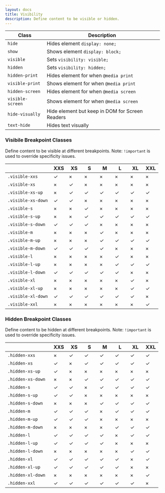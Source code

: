 ```yaml
---
layout: docs
title: Visibility
description: Define content to be visible or hidden.
---
```


| Class            | Description                                     |
| ---------------- | ----------------------------------------------- |
| `hide`           | Hides element `display: none;`                  |
| `show`           | Shows element `display: block;`                 |
| `visible`        | Sets `visibility: visible;`                     |
| `hidden`         | Sets `visibility: hidden;`                      |
| `hidden-print`   | Hides element for when `@media print`           |
| `visible-print`  | Shows element for when `@media print`           |
| `hidden-screen`  | Hides element for when `@media screen`          |
| `visible-screen` | Shows element for when `@media screen`          |
| `hide-visually`  | Hide element but keep in DOM for Screen Readers |
| `text-hide`      | Hides text visually                             |

### Visibile Breakpoint Classes

Define content to be visible at different breakpoints. Note: `!important` is used to override specificity issues.

<div class="table-responsive">
  <table>
    <thead>
      <tr>
        <th width="30%"></th>
        <th width="10%">XXS</th>
        <th width="10%">XS</th>
        <th width="10%">S</th>
        <th width="10%">M</th>
        <th width="10%">L</th>
        <th width="10%">XL</th>
        <th width="10%">XXL</th>
      </tr>
    </thead>
    <tbody>
      <tr>
        <td><code>.visible-xxs</code></td>
        <td class="color-success background-success-50">&check;</td>
        <td class="color-error background-error-50">&times;</td>
        <td class="color-error background-error-50">&times;</td>
        <td class="color-error background-error-50">&times;</td>
        <td class="color-error background-error-50">&times;</td>
        <td class="color-error background-error-50">&times;</td>
        <td class="color-error background-error-50">&times;</td>
      </tr>
      <tr>
        <td><code>.visible-xs</code></td>
        <td class="color-error background-error-50">&times;</td>
        <td class="color-success background-success-50">&check;</td>
        <td class="color-error background-error-50">&times;</td>
        <td class="color-error background-error-50">&times;</td>
        <td class="color-error background-error-50">&times;</td>
        <td class="color-error background-error-50">&times;</td>
        <td class="color-error background-error-50">&times;</td>
      </tr>
      <tr>
        <td><code>.visible-xs-up</code></td>
        <td class="color-error background-error-50">&times;</td>
        <td class="color-success background-success-50">&check;</td>
        <td class="color-success background-success-50">&check;</td>
        <td class="color-success background-success-50">&check;</td>
        <td class="color-success background-success-50">&check;</td>
        <td class="color-success background-success-50">&check;</td>
        <td class="color-success background-success-50">&check;</td>
      </tr>
      <tr>
        <td><code>.visible-xs-down</code></td>
        <td class="color-success background-success-50">&check;</td>
        <td class="color-success background-success-50">&check;</td>
        <td class="color-error background-error-50">&times;</td>
        <td class="color-error background-error-50">&times;</td>
        <td class="color-error background-error-50">&times;</td>
        <td class="color-error background-error-50">&times;</td>
        <td class="color-error background-error-50">&times;</td>
      </tr>
      <tr>
        <td><code>.visible-s</code></td>
        <td class="color-error background-error-50">&times;</td>
        <td class="color-error background-error-50">&times;</td>
        <td class="color-success background-success-50">&check;</td>
        <td class="color-error background-error-50">&times;</td>
        <td class="color-error background-error-50">&times;</td>
        <td class="color-error background-error-50">&times;</td>
        <td class="color-error background-error-50">&times;</td>
      </tr>
      <tr>
        <td><code>.visible-s-up</code></td>
        <td class="color-error background-error-50">&times;</td>
        <td class="color-error background-error-50">&times;</td>
        <td class="color-success background-success-50">&check;</td>
        <td class="color-success background-success-50">&check;</td>
        <td class="color-success background-success-50">&check;</td>
        <td class="color-success background-success-50">&check;</td>
        <td class="color-success background-success-50">&check;</td>
      </tr>
      <tr>
        <td><code>.visible-s-down</code></td>
        <td class="color-success background-success-50">&check;</td>
        <td class="color-success background-success-50">&check;</td>
        <td class="color-success background-success-50">&check;</td>
        <td class="color-error background-error-50">&times;</td>
        <td class="color-error background-error-50">&times;</td>
        <td class="color-error background-error-50">&times;</td>
        <td class="color-error background-error-50">&times;</td>
      </tr>
      <tr>
        <td><code>.visible-m</code></td>
        <td class="color-error background-error-50">&times;</td>
        <td class="color-error background-error-50">&times;</td>
        <td class="color-error background-error-50">&times;</td>
        <td class="color-success background-success-50">&check;</td>
        <td class="color-error background-error-50">&times;</td>
        <td class="color-error background-error-50">&times;</td>
        <td class="color-error background-error-50">&times;</td>
      </tr>
      <tr>
        <td><code>.visible-m-up</code></td>
        <td class="color-error background-error-50">&times;</td>
        <td class="color-error background-error-50">&times;</td>
        <td class="color-error background-error-50">&times;</td>
        <td class="color-success background-success-50">&check;</td>
        <td class="color-success background-success-50">&check;</td>
        <td class="color-success background-success-50">&check;</td>
        <td class="color-success background-success-50">&check;</td>
      </tr>
      <tr>
        <td><code>.visible-m-down</code></td>
        <td class="color-success background-success-50">&check;</td>
        <td class="color-success background-success-50">&check;</td>
        <td class="color-success background-success-50">&check;</td>
        <td class="color-success background-success-50">&check;</td>
        <td class="color-error background-error-50">&times;</td>
        <td class="color-error background-error-50">&times;</td>
        <td class="color-error background-error-50">&times;</td>
      </tr>
      <tr>
        <td><code>.visible-l</code></td>
        <td class="color-error background-error-50">&times;</td>
        <td class="color-error background-error-50">&times;</td>
        <td class="color-error background-error-50">&times;</td>
        <td class="color-error background-error-50">&times;</td>
        <td class="color-success background-success-50">&check;</td>
        <td class="color-error background-error-50">&times;</td>
        <td class="color-error background-error-50">&times;</td>
      </tr>
      <tr>
        <td><code>.visible-l-up</code></td>
        <td class="color-error background-error-50">&times;</td>
        <td class="color-error background-error-50">&times;</td>
        <td class="color-error background-error-50">&times;</td>
        <td class="color-error background-error-50">&times;</td>
        <td class="color-success background-success-50">&check;</td>
        <td class="color-success background-success-50">&check;</td>
        <td class="color-success background-success-50">&check;</td>
      </tr>
      <tr>
        <td><code>.visible-l-down</code></td>
        <td class="color-success background-success-50">&check;</td>
        <td class="color-success background-success-50">&check;</td>
        <td class="color-success background-success-50">&check;</td>
        <td class="color-success background-success-50">&check;</td>
        <td class="color-success background-success-50">&check;</td>
        <td class="color-error background-error-50">&times;</td>
        <td class="color-error background-error-50">&times;</td>
      </tr>
      <tr>
        <td><code>.visible-xl</code></td>
        <td class="color-error background-error-50">&times;</td>
        <td class="color-error background-error-50">&times;</td>
        <td class="color-error background-error-50">&times;</td>
        <td class="color-error background-error-50">&times;</td>
        <td class="color-error background-error-50">&times;</td>
        <td class="color-success background-success-50">&check;</td>
        <td class="color-error background-error-50">&times;</td>
      </tr>
      <tr>
        <td><code>.visible-xl-up</code></td>
        <td class="color-error background-error-50">&times;</td>
        <td class="color-error background-error-50">&times;</td>
        <td class="color-error background-error-50">&times;</td>
        <td class="color-error background-error-50">&times;</td>
        <td class="color-error background-error-50">&times;</td>
        <td class="color-success background-success-50">&check;</td>
        <td class="color-success background-success-50">&check;</td>
      </tr>
      <tr>
        <td><code>.visible-xl-down</code></td>
        <td class="color-success background-success-50">&check;</td>
        <td class="color-success background-success-50">&check;</td>
        <td class="color-success background-success-50">&check;</td>
        <td class="color-success background-success-50">&check;</td>
        <td class="color-success background-success-50">&check;</td>
        <td class="color-success background-success-50">&check;</td>
        <td class="color-error background-error-50">&times;</td>
      </tr>
      <tr>
        <td><code>.visible-xxl</code></td>
        <td class="color-error background-error-50">&times;</td>
        <td class="color-error background-error-50">&times;</td>
        <td class="color-error background-error-50">&times;</td>
        <td class="color-error background-error-50">&times;</td>
        <td class="color-error background-error-50">&times;</td>
        <td class="color-error background-error-50">&times;</td>
        <td class="color-success background-success-50">&check;</td>
      </tr>
    </tbody>
  </table>
</div>

### Hidden Breakpoint Classes

Define content to be hidden at different breakpoints. Note: `!important` is used to override specificity issues.

<div class="table-responsive">
  <table>
    <thead>
      <tr>
        <th width="30%"></th>
        <th width="10%">XXS</th>
        <th width="10%">XS</th>
        <th width="10%">S</th>
        <th width="10%">M</th>
        <th width="10%">L</th>
        <th width="10%">XL</th>
        <th width="10%">XXL</th>
      </tr>
    </thead>
    <tbody>
      <tr>
        <td><code>.hidden-xxs</code></td>
        <td class="color-error background-error-50">&times;</td>
        <td class="color-success background-success-50">&check;</td>
        <td class="color-success background-success-50">&check;</td>
        <td class="color-success background-success-50">&check;</td>
        <td class="color-success background-success-50">&check;</td>
        <td class="color-success background-success-50">&check;</td>
        <td class="color-success background-success-50">&check;</td>
      </tr>
      <tr>
        <td><code>.hidden-xs</code></td>
        <td class="color-success background-success-50">&check;</td>
        <td class="color-error background-error-50">&times;</td>
        <td class="color-success background-success-50">&check;</td>
        <td class="color-success background-success-50">&check;</td>
        <td class="color-success background-success-50">&check;</td>
        <td class="color-success background-success-50">&check;</td>
        <td class="color-success background-success-50">&check;</td>
      </tr>
      <tr>
        <td><code>.hidden-xs-up</code></td>
        <td class="color-success background-success-50">&check;</td>
        <td class="color-error background-error-50">&times;</td>
        <td class="color-error background-error-50">&times;</td>
        <td class="color-error background-error-50">&times;</td>
        <td class="color-error background-error-50">&times;</td>
        <td class="color-error background-error-50">&times;</td>
        <td class="color-error background-error-50">&times;</td>
      </tr>
      <tr>
        <td><code>.hidden-xs-down</code></td>
        <td class="color-error background-error-50">&times;</td>
        <td class="color-error background-error-50">&times;</td>
        <td class="color-success background-success-50">&check;</td>
        <td class="color-success background-success-50">&check;</td>
        <td class="color-success background-success-50">&check;</td>
        <td class="color-success background-success-50">&check;</td>
        <td class="color-success background-success-50">&check;</td>
      </tr>
      <tr>
        <td><code>.hidden-s</code></td>
        <td class="color-success background-success-50">&check;</td>
        <td class="color-success background-success-50">&check;</td>
        <td class="color-error background-error-50">&times;</td>
        <td class="color-success background-success-50">&check;</td>
        <td class="color-success background-success-50">&check;</td>
        <td class="color-success background-success-50">&check;</td>
        <td class="color-success background-success-50">&check;</td>
      </tr>
      <tr>
        <td><code>.hidden-s-up</code></td>
        <td class="color-success background-success-50">&check;</td>
        <td class="color-success background-success-50">&check;</td>
        <td class="color-error background-error-50">&times;</td>
        <td class="color-error background-error-50">&times;</td>
        <td class="color-error background-error-50">&times;</td>
        <td class="color-error background-error-50">&times;</td>
        <td class="color-error background-error-50">&times;</td>
      </tr>
      <tr>
        <td><code>.hidden-s-down</code></td>
        <td class="color-error background-error-50">&times;</td>
        <td class="color-error background-error-50">&times;</td>
        <td class="color-error background-error-50">&times;</td>
        <td class="color-success background-success-50">&check;</td>
        <td class="color-success background-success-50">&check;</td>
        <td class="color-success background-success-50">&check;</td>
        <td class="color-success background-success-50">&check;</td>
      </tr>
      <tr>
        <td><code>.hidden-m</code></td>
        <td class="color-success background-success-50">&check;</td>
        <td class="color-success background-success-50">&check;</td>
        <td class="color-success background-success-50">&check;</td>
        <td class="color-error background-error-50">&times;</td>
        <td class="color-success background-success-50">&check;</td>
        <td class="color-success background-success-50">&check;</td>
        <td class="color-success background-success-50">&check;</td>
      </tr>
      <tr>
        <td><code>.hidden-m-up</code></td>
        <td class="color-success background-success-50">&check;</td>
        <td class="color-success background-success-50">&check;</td>
        <td class="color-success background-success-50">&check;</td>
        <td class="color-error background-error-50">&times;</td>
        <td class="color-error background-error-50">&times;</td>
        <td class="color-error background-error-50">&times;</td>
        <td class="color-error background-error-50">&times;</td>
      </tr>
      <tr>
        <td><code>.hidden-m-down</code></td>
        <td class="color-error background-error-50">&times;</td>
        <td class="color-error background-error-50">&times;</td>
        <td class="color-error background-error-50">&times;</td>
        <td class="color-error background-error-50">&times;</td>
        <td class="color-success background-success-50">&check;</td>
        <td class="color-success background-success-50">&check;</td>
        <td class="color-success background-success-50">&check;</td>
      </tr>
      <tr>
        <td><code>.hidden-l</code></td>
        <td class="color-success background-success-50">&check;</td>
        <td class="color-success background-success-50">&check;</td>
        <td class="color-success background-success-50">&check;</td>
        <td class="color-success background-success-50">&check;</td>
        <td class="color-error background-error-50">&times;</td>
        <td class="color-success background-success-50">&check;</td>
        <td class="color-success background-success-50">&check;</td>
      </tr>
      <tr>
        <td><code>.hidden-l-up</code></td>
        <td class="color-success background-success-50">&check;</td>
        <td class="color-success background-success-50">&check;</td>
        <td class="color-success background-success-50">&check;</td>
        <td class="color-success background-success-50">&check;</td>
        <td class="color-error background-error-50">&times;</td>
        <td class="color-error background-error-50">&times;</td>
        <td class="color-error background-error-50">&times;</td>
      </tr>
      <tr>
        <td><code>.hidden-l-down</code></td>
        <td class="color-error background-error-50">&times;</td>
        <td class="color-error background-error-50">&times;</td>
        <td class="color-error background-error-50">&times;</td>
        <td class="color-error background-error-50">&times;</td>
        <td class="color-error background-error-50">&times;</td>
        <td class="color-success background-success-50">&check;</td>
        <td class="color-success background-success-50">&check;</td>
      </tr>
      <tr>
        <td><code>.hidden-xl</code></td>
        <td class="color-success background-success-50">&check;</td>
        <td class="color-success background-success-50">&check;</td>
        <td class="color-success background-success-50">&check;</td>
        <td class="color-success background-success-50">&check;</td>
        <td class="color-success background-success-50">&check;</td>
        <td class="color-error background-error-50">&times;</td>
        <td class="color-success background-success-50">&check;</td>
      </tr>
      <tr>
        <td><code>.hidden-xl-up</code></td>
        <td class="color-success background-success-50">&check;</td>
        <td class="color-success background-success-50">&check;</td>
        <td class="color-success background-success-50">&check;</td>
        <td class="color-success background-success-50">&check;</td>
        <td class="color-success background-success-50">&check;</td>
        <td class="color-error background-error-50">&times;</td>
        <td class="color-error background-error-50">&times;</td>
      </tr>
      <tr>
        <td><code>.hidden-xl-down</code></td>
        <td class="color-error background-error-50">&times;</td>
        <td class="color-error background-error-50">&times;</td>
        <td class="color-error background-error-50">&times;</td>
        <td class="color-error background-error-50">&times;</td>
        <td class="color-error background-error-50">&times;</td>
        <td class="color-error background-error-50">&times;</td>
        <td class="color-success background-success-50">&check;</td>
      </tr>
      <tr>
        <td><code>.hidden-xxl</code></td>
        <td class="color-success background-success-50">&check;</td>
        <td class="color-success background-success-50">&check;</td>
        <td class="color-success background-success-50">&check;</td>
        <td class="color-success background-success-50">&check;</td>
        <td class="color-success background-success-50">&check;</td>
        <td class="color-success background-success-50">&check;</td>
        <td class="color-error background-error-50">&times;</td>
      </tr>
    </tbody>
  </table>
</div>
